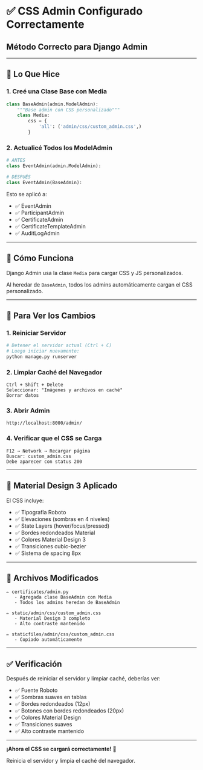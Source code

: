 # ✅ CSS Admin Configurado Correctamente

## Método Correcto para Django Admin

---

## 🔧 Lo Que Hice

### 1. Creé una Clase Base con Media
```python
class BaseAdmin(admin.ModelAdmin):
    """Base admin con CSS personalizado"""
    class Media:
        css = {
            'all': ('admin/css/custom_admin.css',)
        }
```

### 2. Actualicé Todos los ModelAdmin
```python
# ANTES
class EventAdmin(admin.ModelAdmin):

# DESPUÉS  
class EventAdmin(BaseAdmin):
```

Esto se aplicó a:
- ✅ EventAdmin
- ✅ ParticipantAdmin
- ✅ CertificateAdmin
- ✅ CertificateTemplateAdmin
- ✅ AuditLogAdmin

---

## 🎯 Cómo Funciona

Django Admin usa la clase `Media` para cargar CSS y JS personalizados.

Al heredar de `BaseAdmin`, todos los admins automáticamente cargan el CSS personalizado.

---

## 🔄 Para Ver los Cambios

### 1. Reiniciar Servidor
```bash
# Detener el servidor actual (Ctrl + C)
# Luego iniciar nuevamente:
python manage.py runserver
```

### 2. Limpiar Caché del Navegador
```
Ctrl + Shift + Delete
Seleccionar: "Imágenes y archivos en caché"
Borrar datos
```

### 3. Abrir Admin
```
http://localhost:8000/admin/
```

### 4. Verificar que el CSS se Carga
```
F12 → Network → Recargar página
Buscar: custom_admin.css
Debe aparecer con status 200
```

---

## 🎨 Material Design 3 Aplicado

El CSS incluye:

- ✅ Tipografía Roboto
- ✅ Elevaciones (sombras en 4 niveles)
- ✅ State Layers (hover/focus/pressed)
- ✅ Bordes redondeados Material
- ✅ Colores Material Design 3
- ✅ Transiciones cubic-bezier
- ✅ Sistema de spacing 8px

---

## 📁 Archivos Modificados

```
✏️ certificates/admin.py
   - Agregada clase BaseAdmin con Media
   - Todos los admins heredan de BaseAdmin

✏️ static/admin/css/custom_admin.css
   - Material Design 3 completo
   - Alto contraste mantenido

✏️ staticfiles/admin/css/custom_admin.css
   - Copiado automáticamente
```

---

## ✅ Verificación

Después de reiniciar el servidor y limpiar caché, deberías ver:

- ✅ Fuente Roboto
- ✅ Sombras suaves en tablas
- ✅ Bordes redondeados (12px)
- ✅ Botones con bordes redondeados (20px)
- ✅ Colores Material Design
- ✅ Transiciones suaves
- ✅ Alto contraste mantenido

---

**¡Ahora el CSS se cargará correctamente!** 🎨

Reinicia el servidor y limpia el caché del navegador.

